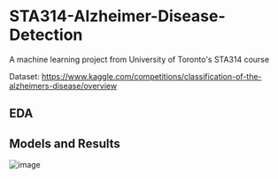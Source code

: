 # STA314-Alzheimer-Disease-Detection
A machine learning project from University of Toronto's STA314 course

Dataset: https://www.kaggle.com/competitions/classification-of-the-alzheimers-disease/overview

## EDA

## Models and Results

![image](https://github.com/user-attachments/assets/78db15c9-defb-4cab-888c-11cf7c57373c)
